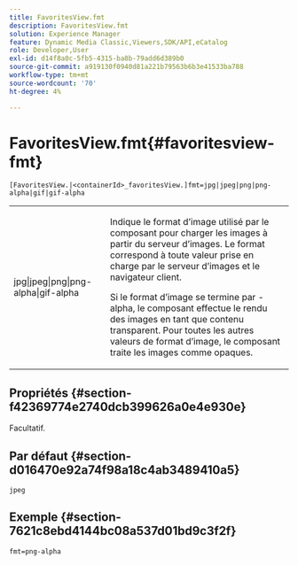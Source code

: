 ```yaml
---
title: FavoritesView.fmt
description: FavoritesView.fmt
solution: Experience Manager
feature: Dynamic Media Classic,Viewers,SDK/API,eCatalog
role: Developer,User
exl-id: d14f8a0c-5fb5-4315-ba8b-79add6d389b0
source-git-commit: a919130f0940d81a221b79563b6b3e41533ba788
workflow-type: tm+mt
source-wordcount: '70'
ht-degree: 4%

---
```


# FavoritesView.fmt{#favoritesview-fmt}

`[FavoritesView.|<containerId>_favoritesView.]fmt=jpg|jpeg|png|png-alpha|gif|gif-alpha`

<table id="table_2B109D2F91E64B5382B31921C3780FA5"> 
 <tbody> 
  <tr> 
   <td colname="col1"> <p><span class="codeph"> jpg|jpeg|png|png-alpha|gif-alpha</span> </p> </td> 
   <td colname="col2"> <p> Indique le format d’image utilisé par le composant pour charger les images à partir du serveur d’images. Le format correspond à toute valeur prise en charge par le serveur d’images et le navigateur client. </p> <p>Si le format d’image se termine par <span class="codeph"> -alpha</span>, le composant effectue le rendu des images en tant que contenu transparent. Pour toutes les autres valeurs de format d’image, le composant traite les images comme opaques. </p> </td> 
  </tr> 
 </tbody> 
</table>

## Propriétés {#section-f42369774e2740dcb399626a0e4e930e}

Facultatif.

## Par défaut {#section-d016470e92a74f98a18c4ab3489410a5}

`jpeg`

## Exemple {#section-7621c8ebd4144bc08a537d01bd9c3f2f}

`fmt=png-alpha`
